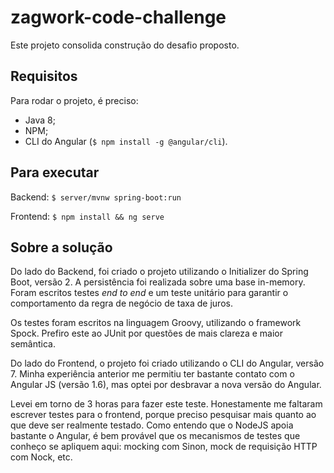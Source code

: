 # zagwork-code-challenge

Este projeto consolida construção do desafio proposto.

## Requisitos
Para rodar o projeto, é preciso:
- Java 8;
- NPM;
- CLI do Angular (`$ npm install -g @angular/cli`).

## Para executar
Backend:
`$ server/mvnw spring-boot:run`

Frontend:
`$ npm install && ng serve`

## Sobre a solução
Do lado do Backend, foi criado o projeto utilizando o Initializer do Spring Boot, versão 2. A persistência foi realizada sobre uma base in-memory. Foram escritos testes _end to end_ e um teste unitário para garantir o comportamento da regra de negócio de taxa de juros.

Os testes foram escritos na linguagem Groovy, utilizando o framework Spock. Prefiro este ao JUnit por questões de mais clareza e maior semântica.

Do lado do Frontend, o projeto foi criado utilizando o CLI do Angular, versão 7. Minha experiência anterior me permitiu ter bastante contato com o Angular JS (versão 1.6), mas optei por desbravar a nova versão do Angular.

Levei em torno de 3 horas para fazer este teste. Honestamente me faltaram escrever testes para o frontend, porque preciso pesquisar mais quanto ao que deve ser realmente testado. Como entendo que o NodeJS apoia bastante o Angular, é bem provável que os mecanismos de testes que conheço se apliquem aqui: mocking com Sinon, mock de requisição HTTP com Nock, etc.